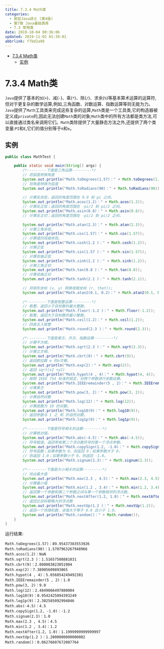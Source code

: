 ```yaml
---
title: 7.3.4 Math类
categories: 
  - 疯狂Java讲义 (第4版)
  - 第7章 Java基础类库
  - 7.3 常用类
date: 2019-10-04 00:36:06
updated: 2019-11-02 01:39:01
abbrlink: f7bd2a98
---
```

- [7.3.4 Math类](/ReadingNotes/f7bd2a98/#7-3-4-Math类)
    - [实例](/ReadingNotes/f7bd2a98/#实例)

<!--more-->
<script src="https://cdn.bootcss.com/jquery/3.4.0/jquery.slim.min.js"></script>
<script>$(document).ready(function () {$(".post-body > ul:nth-child(1)").hide();});</script>

<!--end-->
<!--SSTStart-->
# 7.3.4 Math类 #
`Java`提供了基本的`加`(`+`)、减(`-`)、乘(`*`)、除(`/`)、求余(`%`)等基本算术运算的运算符,但对于更复杂的数学运算,例如,三角函数、对数运算、指数运算等则无能为力。`Java`提供了`Math`工具类来完成这些复杂的运算,`Math`类是一个工具类,它的构造器被定义成`private`的,因此无法创建`Math`类的对象;`Math`类中的所有方法都是类方法,可以直接通过类名来调用它们。`Math`类除提供了大量静态方法之外,还提供了两个类变量:`PI`和`E`,它们的值分别等于`π`和`e`。
<!--SSTStop-->

## 实例 ##
```java
public class MathTest {
	
	public static void main(String[] args) {
		/*---------下面是三角运算---------*/
		// 将弧度转换角度
		System.out.println("Math.toDegrees(1.57)：" + Math.toDegrees(1.57));
		// 将角度转换为弧度
		System.out.println("Math.toRadians(90)：" + Math.toRadians(90));
		
		// 计算反余弦，返回的角度范围在 0.0 到 pi 之间。
		System.out.println("Math.acos(1.2)：" + Math.acos(1.2));
		// 计算反正弦；返回的角度范围在 -pi/2 到 pi/2 之间。
		System.out.println("Math.asin(0.8)：" + Math.asin(0.8));
		// 计算反正切；返回的角度范围在 -pi/2 到 pi/2 之间。
		
		System.out.println("Math.atan(2.3)：" + Math.atan(2.3));
		// 计算三角余弦。
		System.out.println("Math.cos(1.57)：" + Math.cos(1.57));
		// 计算值的双曲余弦。
		System.out.println("Math.cosh(1.2 )：" + Math.cosh(1.2));
		// 计算正弦
		System.out.println("Math.sin(1.57 )：" + Math.sin(1.57));
		// 计算双曲正弦
		System.out.println("Math.sinh(1.2 )：" + Math.sinh(1.2));
		// 计算三角正切
		System.out.println("Math.tan(0.8 )：" + Math.tan(0.8));
		// 计算双曲正切
		System.out.println("Math.tanh(2.1 )：" + Math.tanh(2.1));
		
		// 将矩形坐标 (x, y) 转换成极坐标 (r, thet));
		System.out.println("Math.atan2(0.1, 0.2)：" + Math.atan2(0.1, 0.2));
		
		/*---------下面是取整运算---------*/
		// 取整，返回小于目标数的最大整数。
		System.out.println("Math.floor(-1.2 )：" + Math.floor(-1.2));
		// 取整，返回大于目标数的最小整数。
		System.out.println("Math.ceil(1.2)：" + Math.ceil(1.2));
		// 四舍五入取整
		System.out.println("Math.round(2.3 )：" + Math.round(2.3));
		
		/*---------下面是乘方、开方、指数运算---------*/
		// 计算平方根。
		System.out.println("Math.sqrt(2.3 )：" + Math.sqrt(2.3));
		// 计算立方根。
		System.out.println("Math.cbrt(9)：" + Math.cbrt(9));
		// 返回欧拉数 e 的n次幂。
		System.out.println("Math.exp(2)：" + Math.exp(2));
		// 返回 sqrt(x2 +y2)
		System.out.println("Math.hypot(4 , 4)：" + Math.hypot(4, 4));
		// 按照 IEEE 754 标准的规定，对两个参数进行余数运算。
		System.out.println("Math.IEEEremainder(5 , 2)：" + Math.IEEEremainder(5, 2));
		// 计算乘方
		System.out.println("Math.pow(3, 2)：" + Math.pow(3, 2));
		// 计算自然对数
		System.out.println("Math.log(12)：" + Math.log(12));
		// 计算底数为 10 的对数。
		System.out.println("Math.log10(9)：" + Math.log10(9));
		// 返回参数与 1 之 和 的自然对数。
		System.out.println("Math.log1p(9)：" + Math.log1p(9));
		
		/*---------下面是符号相关的运算---------*/
		// 计算绝对值。
		System.out.println("Math.abs(-4.5)：" + Math.abs(-4.5));
		// 符号赋值，返回带有第二个浮点数符号的第一个浮点参数。
		System.out.println("Math.copySign(1.2, -1.0)：" + Math.copySign(1.2, -1.0));
		// 符号函数；如果参数为 0，则返回 0；如果参数大于 0，
		// 则返回 1.0；如果参数小于 0，则返回 -1.0。
		System.out.println("Math.signum(2.3)：" + Math.signum(2.3));
		
		/*---------下面是大小相关的运算---------*/
		// 找出最大值
		System.out.println("Math.max(2.3 , 4.5)：" + Math.max(2.3, 4.5));
		// 计算最小值
		System.out.println("Math.min(1.2 , 3.4)：" + Math.min(1.2, 3.4));
		// 返回第一个参数和第二个参数之间与第一个参数相邻的浮点数。
		System.out.println("Math.nextAfter(1.2, 1.0)：" + Math.nextAfter(1.2, 1.0));
		// 返回比目标数略大的浮点数
		System.out.println("Math.nextUp(1.2 )：" + Math.nextUp(1.2));
		// 返回一个伪随机数，该值大于等于 0.0 且小于 1.0。
		System.out.println("Math.random()：" + Math.random());
	}
}
```
运行结果:
```
Math.toDegrees(1.57)：89.95437383553926
Math.toRadians(90)：1.5707963267948966  
Math.acos(1.2)：NaN
Math.sqrt(2.3 )：1.51657508881031
Math.cbrt(9)：2.080083823051904
Math.exp(2)：7.38905609893065
Math.hypot(4 , 4)：5.656854249492381
Math.IEEEremainder(5 , 2)：1.0
Math.pow(3, 2)：9.0
Math.log(12)：2.4849066497880004
Math.log10(9)：0.9542425094393249
Math.log1p(9)：2.302585092994046
Math.abs(-4.5)：4.5
Math.copySign(1.2, -1.0)：-1.2
Math.signum(2.3)：1.0
Math.max(2.3 , 4.5)：4.5
Math.min(1.2 , 3.4)：1.2
Math.nextAfter(1.2, 1.0)：1.1999999999999997
Math.nextUp(1.2 )：1.2000000000000002
Math.random()：0.06276607672087764
```



